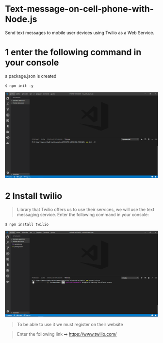 # Text-message-on-cell-phone-with-Node.js
Send text messages to mobile user devices using Twilio as a Web Service.


# 1 enter the following command in your console

a package.json is created

`$ npm init -y`

![](npminit.png)

# 2 Install twilio
> Library that Twilio offers us to use their services, we will use the text messaging service.
> Enter the following command in your console:

`$ npm install twilio`

![](twilio.png)




>To be able to use it we must register on their website

>Enter the following link :arrow_right:  https://www.twilio.com/

